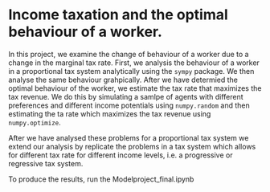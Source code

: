 # Income taxation and the optimal behaviour of a worker.

In this project, we examine the change of behaviour of a worker due to a change in the marginal tax rate. First, we analysis the behaviour of a worker in a proportional tax system analytically using the `sympy` package. We then analyse the same behaviour grahpically. After we have determied the optimal behaviour of the worker, we estimate the tax rate that maximizes the tax revenue. We do this by simulating a samlpe of agents with different preferences and different income potentials using `numpy.random` and then estimating the ta rate which maximizes the tax revenue using `numpy.optimize`.

After we have analysed these problems for a proportional tax system we extend our analysis by replicate the problems in a tax system which allows for different tax rate for different income levels, i.e. a progressive or regressive tax system. 

To produce the results, run the 	Modelproject_final.ipynb
